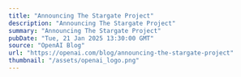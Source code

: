 ```yaml
---
title: "Announcing The Stargate Project"
description: "Announcing The Stargate Project"
summary: "Announcing The Stargate Project"
pubDate: "Tue, 21 Jan 2025 13:30:00 GMT"
source: "OpenAI Blog"
url: "https://openai.com/blog/announcing-the-stargate-project"
thumbnail: "/assets/openai_logo.png"
---
```


